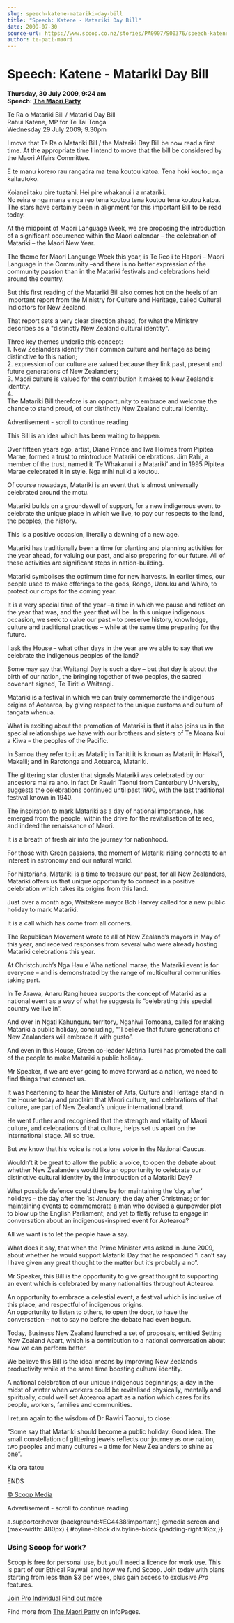 ```yaml
---
slug: speech-katene-matariki-day-bill
title: "Speech: Katene - Matariki Day Bill"
date: 2009-07-30
source-url: https://www.scoop.co.nz/stories/PA0907/S00376/speech-katene-matariki-day-bill.htm
author: te-pati-maori
---
```

Speech: Katene - Matariki Day Bill
==================================

**Thursday, 30 July 2009, 9:24 am**  
**Speech: [The Maori Party](https://info.scoop.co.nz/The_Maori_Party)**

Te Ra o Matariki Bill / Matariki Day Bill  
Rahui Katene, MP for Te Tai Tonga  
Wednesday 29 July 2009; 9.30pm

I move that Te Ra o Matariki Bill / the Matariki Day Bill be now read a first time. At the appropriate time I intend to move that the bill be considered by the Maori Affairs Committee.

E te manu korero rau rangatira ma tena koutou katoa. Tena hoki koutou nga kaitautoko.

Koianei taku pire tuatahi. Hei pire whakanui i a matariki.  
No reira e nga mana e nga reo tena koutou tena koutou tena koutou katoa.  
The stars have certainly been in alignment for this important Bill to be read today.

At the midpoint of Maori Language Week, we are proposing the introduction of a significant occurrence within the Maori calendar – the celebration of Matariki – the Maori New Year.

The theme for Maori Language Week this year, is Te Reo i te Hapori – Maori Language in the Community –and there is no better expression of the community passion than in the Matariki festivals and celebrations held around the country.

But this first reading of the Matariki Bill also comes hot on the heels of an important report from the Ministry for Culture and Heritage, called Cultural Indicators for New Zealand.

That report sets a very clear direction ahead, for what the Ministry describes as a "distinctly New Zealand cultural identity".

Three key themes underlie this concept:  
1\. New Zealanders identify their common culture and heritage as being distinctive to this nation;  
2\. expression of our culture are valued because they link past, present and future generations of New Zealanders;  
3\. Maori culture is valued for the contribution it makes to New Zealand’s identity.  
4.  
The Matariki Bill therefore is an opportunity to embrace and welcome the chance to stand proud, of our distinctly New Zealand cultural identity.

Advertisement - scroll to continue reading





This Bill is an idea which has been waiting to happen.

Over fifteen years ago, artist, Diane Prince and Iwa Holmes from Pipitea Marae, formed a trust to reintroduce Matariki celebrations. Jim Rahi, a member of the trust, named it ‘Te Whakanui i a Matariki’ and in 1995 Pipitea Marae celebrated it in style. Nga mihi nui ki a koutou.

Of course nowadays, Matariki is an event that is almost universally celebrated around the motu.

Matariki builds on a groundswell of support, for a new indigenous event to celebrate the unique place in which we live, to pay our respects to the land, the peoples, the history.

This is a positive occasion, literally a dawning of a new age.

Matariki has traditionally been a time for planting and planning activities for the year ahead, for valuing our past, and also preparing for our future. All of these activities are significant steps in nation-building.

Matariki symbolises the optimum time for new harvests. In earlier times, our people used to make offerings to the gods, Rongo, Uenuku and Whiro, to protect our crops for the coming year.

It is a very special time of the year –a time in which we pause and reflect on the year that was, and the year that will be. In this unique indigenous occasion, we seek to value our past – to preserve history, knowledge, culture and traditional practices – while at the same time preparing for the future.

I ask the House – what other days in the year are we able to say that we celebrate the indigenous peoples of the land?

Some may say that Waitangi Day is such a day – but that day is about the birth of our nation, the bringing together of two peoples, the sacred covenant signed, Te Tiriti o Waitangi.

Matariki is a festival in which we can truly commemorate the indigenous origins of Aotearoa, by giving respect to the unique customs and culture of tangata whenua.

What is exciting about the promotion of Matariki is that it also joins us in the special relationships we have with our brothers and sisters of Te Moana Nui a Kiwa – the peoples of the Pacific.

In Samoa they refer to it as Matalii; in Tahiti it is known as Matarii; in Hakai’i, Makalii; and in Rarotonga and Aotearoa, Matariki.

The glittering star cluster that signals Matariki was celebrated by our ancestors mai ra ano. In fact Dr Rawiri Taonui from Canterbury University, suggests the celebrations continued until past 1900, with the last traditional festival known in 1940.

The inspiration to mark Matariki as a day of national importance, has emerged from the people, within the drive for the revitalisation of te reo, and indeed the renaissance of Maori.

It is a breath of fresh air into the journey for nationhood.

For those with Green passions, the moment of Matariki rising connects to an interest in astronomy and our natural world.

For historians, Matariki is a time to treasure our past, for all New Zealanders, Matariki offers us that unique opportunity to connect in a positive celebration which takes its origins from this land.

Just over a month ago, Waitakere mayor Bob Harvey called for a new public holiday to mark Matariki.

It is a call which has come from all corners.

The Republican Movement wrote to all of New Zealand’s mayors in May of this year, and received responses from several who were already hosting Matariki celebrations this year.

At Christchurch’s Nga Hau e Wha national marae, the Matariki event is for everyone – and is demonstrated by the range of multicultural communities taking part.

In Te Arawa, Anaru Rangiheuea supports the concept of Matariki as a national event as a way of what he suggests is “celebrating this special country we live in”.

And over in Ngati Kahungunu territory, Ngahiwi Tomoana, called for making Matariki a public holiday, concluding, “”I believe that future generations of New Zealanders will embrace it with gusto”.

And even in this House, Green co-leader Metiria Turei has promoted the call of the people to make Matariki a public holiday.

Mr Speaker, if we are ever going to move forward as a nation, we need to find things that connect us.

It was heartening to hear the Minister of Arts, Culture and Heritage stand in the House today and proclaim that Maori culture, and celebrations of that culture, are part of New Zealand’s unique international brand.

He went further and recognised that the strength and vitality of Maori culture, and celebrations of that culture, helps set us apart on the international stage. All so true.

But we know that his voice is not a lone voice in the National Caucus.

Wouldn’t it be great to allow the public a voice, to open the debate about whether New Zealanders would like an opportunity to celebrate our distinctive cultural identity by the introduction of a Matariki Day?

What possible defence could there be for maintaining the ‘day after’ holidays – the day after the 1st January; the day after Christmas; or for maintaining events to commemorate a man who devised a gunpowder plot to blow up the English Parliament; and yet to flatly refuse to engage in conversation about an indigenous-inspired event for Aotearoa?

All we want is to let the people have a say.

What does it say, that when the Prime Minister was asked in June 2009, about whether he would support Matariki Day that he responded “I can’t say I have given any great thought to the matter but it’s probably a no”.

Mr Speaker, this Bill is the opportunity to give great thought to supporting an event which is celebrated by many nationalities throughout Aotearoa.

An opportunity to embrace a celestial event, a festival which is inclusive of this place, and respectful of indigenous origins.  
An opportunity to listen to others, to open the door, to have the conversation – not to say no before the debate had even begun.

Today, Business New Zealand launched a set of proposals, entitled Setting New Zealand Apart, which is a contribution to a national conversation about how we can perform better.

We believe this Bill is the ideal means by improving New Zealand’s productivity while at the same time boosting cultural identity.

A national celebration of our unique indigenous beginnings; a day in the midst of winter when workers could be revitalised physically, mentally and spiritually, could well set Aotearoa apart as a nation which cares for its people, workers, families and communities.

I return again to the wisdom of Dr Rawiri Taonui, to close:

“Some say that Matariki should become a public holiday. Good idea. The small constellation of glittering jewels reflects our journey as one nation, two peoples and many cultures – a time for New Zealanders to shine as one”.

Kia ora tatou

ENDS

[© Scoop Media](http://www.scoop.co.nz/about/terms.html)  

Advertisement - scroll to continue reading



a.supporter:hover {background:#EC4438!important;} @media screen and (max-width: 480px) { #byline-block div.byline-block {padding-right:16px;}}

### Using Scoop for work?

Scoop is free for personal use, but you’ll need a licence for work use. This is part of our Ethical Paywall and how we fund Scoop. Join today with plans starting from less than $3 per week, plus gain access to exclusive _Pro_ features.  
  
[Join Pro Individual](https://pro.scoop.co.nz/Individual/?from=ProIn24) [Find out more](https://pro.scoop.co.nz/using-scoop-for-work/?from=ProIn24)

Find more from [The Maori Party](https://info.scoop.co.nz/The_Maori_Party) on InfoPages.